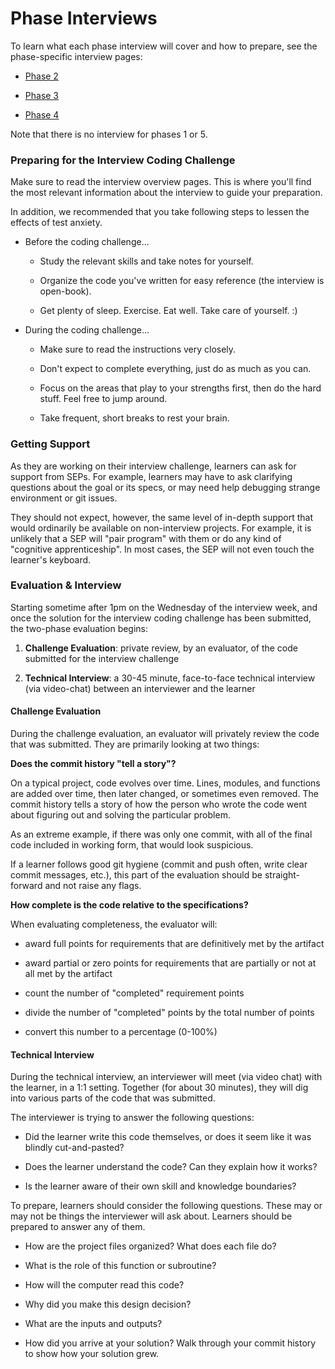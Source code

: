 # Phase Interviews

To learn what each phase interview will cover and how to prepare, see the phase-specific interview pages:

- [Phase 2](./Phase_2.md)

- [Phase 3](./Phase_3.md)

- [Phase 4](./Phase_4.md)

Note that there is no interview for phases 1 or 5.

### Preparing for the Interview Coding Challenge

Make sure to read the interview overview pages. This is where you'll find the most relevant information about the interview to guide your preparation.

In addition, we recommended that you take following steps to lessen the effects of test anxiety.

- Before the coding challenge...

  - Study the relevant skills and take notes for yourself.

  - Organize the code you've written for easy reference (the interview is open-book).

  - Get plenty of sleep. Exercise. Eat well. Take care of yourself. :)

- During the coding challenge...

  - Make sure to read the instructions very closely.

  - Don't expect to complete everything, just do as much as you can.

  - Focus on the areas that play to your strengths first, then do the hard stuff. Feel free to jump around.

  - Take frequent, short breaks to rest your brain.

### Getting Support

As they are working on their interview challenge, learners can ask for support from SEPs. For example, learners may have to ask clarifying questions about the goal or its specs, or may need help debugging strange environment or git issues.

They should not expect, however, the same level of in-depth support that would ordinarily be available on non-interview projects. For example, it is unlikely that a SEP will "pair program" with them or do any kind of "cognitive apprenticeship". In most cases, the SEP will not even touch the learner's keyboard.

### Evaluation & Interview

Starting sometime after 1pm on the Wednesday of the interview week, and once the solution for the interview coding challenge has been submitted, the two-phase evaluation begins:

1. **Challenge Evaluation**: private review, by an evaluator, of the code submitted for the interview challenge

2. **Technical Interview**: a 30-45 minute, face-to-face technical interview (via video-chat) between an interviewer and the learner

#### Challenge Evaluation

During the challenge evaluation, an evaluator will privately review the code that was submitted. They are primarily looking at two things:

**Does the commit history "tell a story"?**

On a typical project, code evolves over time. Lines, modules, and functions are added over time, then later changed, or sometimes even removed. The commit history tells a story of how the person who wrote the code went about figuring out and solving the particular problem.

As an extreme example, if there was only one commit, with all of the final code included in working form, that would look suspicious.

If a learner follows good git hygiene (commit and push often, write clear commit messages, etc.), this part of the evaluation should be straight-forward and not raise any flags.

**How complete is the code relative to the specifications?**

When evaluating completeness, the evaluator will:

- award full points for requirements that are definitively met by the artifact

- award partial or zero points for requirements that are partially or not at all met by the artifact

- count the number of "completed" requirement points

- divide the number of "completed" points by the total number of points

- convert this number to a percentage (0-100%)

#### Technical Interview

During the technical interview, an interviewer will meet (via video chat) with the learner, in a 1:1 setting. Together (for about 30 minutes), they will dig into various parts of the code that was submitted.

The interviewer is trying to answer the following questions:

- Did the learner write this code themselves, or does it seem like it was blindly cut-and-pasted?

- Does the learner understand the code? Can they explain how it works?

- Is the learner aware of their own skill and knowledge boundaries?

To prepare, learners should consider the following questions. These may or may not be things the interviewer will ask about. Learners should be prepared to answer any of them.

- How are the project files organized? What does each file do?

- What is the role of this function or subroutine?

- How will the computer read this code?

- Why did you make this design decision?

- What are the inputs and outputs?

- How did you arrive at your solution? Walk through your commit history to show how your solution grew.
